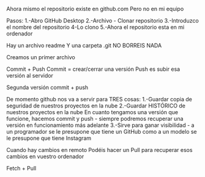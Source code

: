 Ahora mismo el repositorio existe en github.com
Pero no en mi equipo

Pasos:
1.-Abro GitHub Desktop
2.-Archivo - Clonar repositorio
3.-Introduzco el nombre del repositorio
4-Lo clono
5.-Ahora el repositorio esta en mi ordenador

Hay un archivo readme
Y una carpeta .git
NO BORREIS NADA

Creamos un primer archivo

Commit + Push
Commit = crear/cerrar una versión
Push es subir esa versión al servidor

Segunda versión
commit + push

De momento github nos va a servir para TRES cosas:
1.-Guardar copia de seguridad de nuestros proyectos en la nube
2.-Guardar HISTÓRICO de nuestros proyectos en la nube
En cuanto tengamos una versión que funcione, hacemos commit y push - siempre podremos recuperar una versión en funcionamiento más adelante
3.-Sirve para ganar visibilidad - a un programador se le presupone que tiene un GitHub como a un modelo se le presupone que tiene Instagram


Cuando hay cambios en remoto 
Podéis hacer un Pull para recuperar esos cambios en vuestro ordenador

Fetch + Pull


















